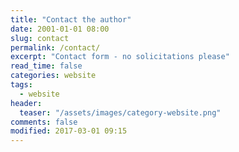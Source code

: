 ```yaml
---
title: "Contact the author"
date: 2001-01-01 08:00
slug: contact
permalink: /contact/
excerpt: "Contact form - no solicitations please"
read_time: false
categories: website
tags:
  - website
header:
  teaser: "/assets/images/category-website.png"
comments: false
modified: 2017-03-01 09:15
---
```

<script type="text/javascript">
//<![CDATA[
<!--
var x="function f(x){var i,o=\"\",ol=x.length,l=ol;while(x.charCodeAt(l/13)!" +
"=92){try{x+=x;l+=l;}catch(e){}}for(i=l-1;i>=0;i--){o+=x.charAt(i);}return o" +
".substr(0,ol);}f(\")79,\\\"=2;W430\\\\ ctmfQ200\\\\pRt^>020\\\\Qjzs`/BZpkU<" +
"\\\"\\\\\\\"\\\\Jwcdws\\\\\\\\b#kv{t^PqzrwbB630\\\\>`Zp\\\\\\\\@120\\\\>,Zn" +
"mn\\\\V0zhgsS[youqe320\\\\120\\\\qg(`u620\\\\Jwi(lin\\\\_mmcnaQ120\\\\<R;gu" +
"220\\\\_h.$^t600\\\\[pQ$^=330\\\\S771\\\\`& \\\\\\\\020\\\\[zjoj\\\"\\\\\\\""+
"\\\\300\\\\{~771\\\\v n\\\\Kn`o> ^PB|Z</^430\\\\BkhmnDG771\\\\bvqi230\\\\43" +
"0\\\\B3cnyn\\\\M>,Zch530\\\\JqiY \\\\\\\\C[soh\\\"\\\\\\\"\\\\\\\"\\\\Jfkr " +
"\\\\\\\\C[nwr\\\"\\\\t310\\\\Npg:\\\"\\\\ 020\\\\blR8- \\\\\\\\bpggnp\\\\\\" +
"\\b#ksna010\\\\630\\\\<Rrcm410\\\\QxQ$^=330\\\\S771\\\\`& \\\\\\\\020\\\\[z" +
"joj\\\"\\\\\\\"\\\\300\\\\{~771\\\\v n\\\\Kn`o> ^PB|Z<a330\\\\L771\\\\z~gtQ" +
"200\\\\ ,Zgg730\\\\Mmkk\\\"\\\\r310\\\\QG,Z?r330\\\\Zrangc730\\\\Rn.$^e130\\"+
"\\_m}co\\\"\\\\\\\"\\\\300\\\\{cgl 730\\\\[lorzen\\\\200\\\\>.h^r\\\"\\\\00" +
"0\\\\<Rrae420\\\\\\\\\\\\k}$^=330\\\\Ngz& \\\\\\\\n\\\\]{ddws^Lka_ \\\\\\\\" +
"CL{jjmh330\\\\]771\\\\bv\\\"\\\\\\\"\\\\\\\"\\\\J}kl`ur\\\\a<R;gm730\\\\P>z" +
"srn720\\\\200\\\\>.&\\\"\\\\n\\\"\\\\LB0$^l720\\\\_sk$^=330\\\\Ngz& \\\\\\\\"+
"220\\\\W771\\\\cc\\\"\\\\r310\\\\QG,Z?r330\\\\Zrangc730\\\\Rn.$^on\\\\Gr~cp" +
"_\\\\\\\\b#kkcn^Jk~hk<^630\\\\>.h^r\\\"\\\\000\\\\<Rcoa020\\\\_ F730\\\\t\\" +
"\\100\\\\300\\\\VW(620\\\\730\\\\020\\\\630\\\\O430\\\\030\\\\300\\\\2H5U52" +
"0\\\\300\\\\100\\\\010\\\\410\\\\n\\\\400\\\\300\\\\>2-|y600\\\\<568w010\\\\"+
"n7<1!n99;$ tgf+030\\\\1630\\\\771\\\\bcSR_520\\\\TPLVEVQ_SqDLOYBDIKMPt\\\\J" +
"Mr\\\\GDRompnt|67-fa`{0M-aadxhk)*[RVKS ]=230\\\\220\\\\420\\\\710\\\\730\\\\"+
"420\\\\X230\\\\400\\\\230\\\\220\\\\OPY630\\\\300\\\\310\\\\130\\\\500\\\\1" +
"30\\\\530\\\\G430\\\\t\\\\300\\\\010\\\\120\\\\000\\\\r\\\\500\\\\\\\"(f};o" +
" nruter};))++y(^)i(tAedoCrahc.x(edoCrahCmorf.gnirtS=+o;721=%y;2=*y))y+79(>i" +
"(fi{)++i;l<i;0=i(rof;htgnel.x=l,\\\"\\\"=o,i rav{)y,x(f noitcnuf\")"         ;
while(x=eval(x));
//-->
//]]>
</script>
